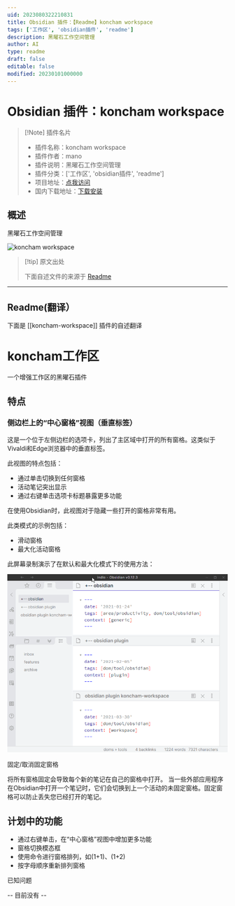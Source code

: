 ```yaml
---
uid: 2023080322210831
title: Obsidian 插件：【Readme】koncham workspace
tags: ['工作区', 'obsidian插件', 'readme']
description: 黑曜石工作空间管理
author: AI
type: readme
draft: false
editable: false
modified: 20230101000000
---
```


# Obsidian 插件：koncham workspace

> [!Note] 插件名片
> - 插件名称：koncham workspace
> - 插件作者：mano
> - 插件说明：黑曜石工作空间管理
> - 插件分类：['工作区', 'obsidian插件', 'readme']
> - 项目地址：[点我访问](https://github.com/manogna4/obsidian-koncham-workspace)
> - 国内下载地址：[下载安装](https://pkmer.cn/products/plugin/pluginMarket/?koncham-workspace)

## 概述

黑曜石工作空间管理

![koncham workspace](https://cdn.pkmer.cn/covers/koncham-workspace.gif!pkmer)

> [!tip] 原文出处
> 
>下面自述文件的来源于 [Readme](https://ghproxy.net/https://raw.githubusercontent.com/manogna4/obsidian-koncham-workspace/main/README.md)
> 

---

## Readme(翻译）

下面是 [[koncham-workspace]] 插件的自述翻译


# koncham工作区

一个增强工作区的黑曜石插件

## 特点

### 侧边栏上的“中心窗格”视图（垂直标签）

这是一个位于左侧边栏的选项卡，列出了主区域中打开的所有窗格。这类似于Vivaldi和Edge浏览器中的垂直标签。

此视图的特点包括：
+ 通过单击切换到任何窗格
+ 活动笔记突出显示
+ 通过右键单击选项卡标题暴露更多功能

在使用Obsidian时，此视图对于隐藏一些打开的窗格非常有用。

此类模式的示例包括：
+ 滑动窗格
+ 最大化活动窗格

此屏幕录制演示了在默认和最大化模式下的使用方法：

![center-panes in action](https://raw.githubusercontent.com//manogna4/obsidian-koncham-workspace/main/media/center-panes-in-action.gif)

固定/取消固定窗格

将所有窗格固定会导致每个新的笔记在自己的窗格中打开。
当一些外部应用程序在Obsidian中打开一个笔记时，它们会切换到上一个活动的未固定窗格。固定窗格可以防止丢失您已经打开的笔记。

## 计划中的功能

+ 通过右键单击，在“中心窗格”视图中增加更多功能
+ 窗格切换模态框
+ 使用命令进行窗格排列，如(1+1)、(1+2)
+ 按字母顺序重新排列窗格

已知问题

-- 目前没有 --



